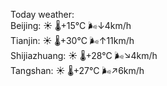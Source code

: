 Today weather:  
Beijing: ☀️   🌡️+15°C 🌬️↓4km/h  
Tianjin: ☀️   🌡️+30°C 🌬️↑11km/h  
Shijiazhuang: ☀️   🌡️+28°C 🌬️↘4km/h  
Tangshan: ☀️   🌡️+27°C 🌬️↗6km/h  
